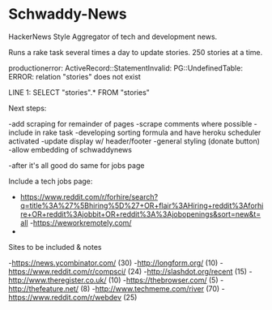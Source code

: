 # Schwaddy-News
HackerNews Style Aggregator of tech and development news.

Runs a rake task several times a day to update stories. 250 stories at a time.

productionerror:
ActiveRecord::StatementInvalid: PG::UndefinedTable: ERROR:  relation "stories" does not exist

LINE 1: SELECT "stories".* FROM "stories"

Next steps:

-add scraping for remainder of pages
-scrape comments where possible
-include in rake task
-developing sorting formula and have heroku scheduler activated
-update display w/ header/footer
-general styling (donate button)
-allow embedding of schwaddynews

-after it's all good do same for jobs page


Include a tech jobs page:

- https://www.reddit.com/r/forhire/search?q=title%3A%27%5Bhiring%5D%27+OR+flair%3AHiring+reddit%3Aforhire+OR+reddit%3Ajobbit+OR+reddit%3A%3Ajobopenings&sort=new&t=all
-https://weworkremotely.com/
-




Sites to be included & notes

-https://news.ycombinator.com/ (30)
-http://longform.org/ (10)
-https://www.reddit.com/r/compsci/ (24)
-http://slashdot.org/recent (15)
-http://www.theregister.co.uk/ (10)
-https://thebrowser.com/ (5)
-http://thefeature.net/ (8)
-http://www.techmeme.com/river (70)
-https://www.reddit.com/r/webdev (25)
